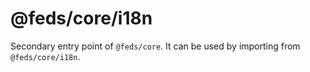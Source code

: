 # @feds/core/i18n

Secondary entry point of `@feds/core`. It can be used by importing from `@feds/core/i18n`.

